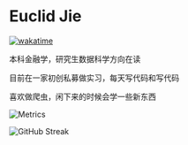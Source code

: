 # Euclid Jie

[![wakatime](https://wakatime.com/badge/user/b638b33f-0c9e-4408-b427-258fe0b24ad0.svg)](https://wakatime.com/@b638b33f-0c9e-4408-b427-258fe0b24ad0)

本科金融学，研究生数据科学方向在读

目前在一家初创私募做实习，每天写代码和写代码

喜欢做爬虫，闲下来的时候会学一些新东西

![Metrics](https://metrics.lecoq.io/Euclid-Jie?template=classic&base=header%2C )

![GitHub Streak](https://streak-stats.demolab.com/?user=Euclid-Jie&theme=default)







